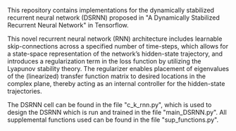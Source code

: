 This repository contains implementations for the dynamically stabilized recurrent neural network (DSRNN) proposed in "A Dynamically Stabilized Recurrent Neural Network" in Tensorflow.

This novel recurrent neural network (RNN) architecture includes learnable skip-connections across a specified number of time-steps, which allows for a state-space representation of the network’s hidden-state trajectory, and introduces a regularization term in the loss function by utilizing the Lyapunov stability theory. The regularizer enables placement of eigenvalues of the (linearized) transfer function matrix to desired locations in the complex plane, thereby acting as an internal controller for the hidden-state trajectories.

The DSRNN cell can be found in the file "c_k_rnn.py", which is used to design the DSRNN which is run and trained in the file "main_DSRNN.py". All supplemental functions used can be found in the file "sup_functions.py".
